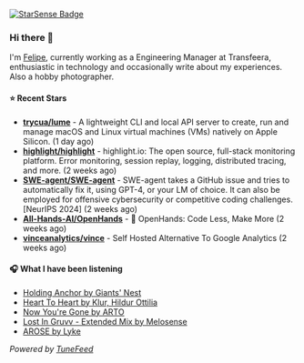 <a href="https://starsense.app/developer-types" target="_blank"><img src="https://starsense.app/api/badge/?user=valtlfelipe" alt="StarSense Badge"></a>

### Hi there 👋

I'm [Felipe](https://felipevm.com), currently working as a Engineering Manager at Transfeera, enthusiastic in technology and occasionally write about my experiences. Also a hobby photographer.

#### ⭐ Recent Stars
- **[trycua/lume](https://github.com/trycua/lume)** - A lightweight CLI and local API server to create, run and manage macOS and Linux virtual machines (VMs) natively on Apple Silicon. (1 day ago)
- **[highlight/highlight](https://github.com/highlight/highlight)** - highlight.io: The open source, full-stack monitoring platform. Error monitoring, session replay, logging, distributed tracing, and more. (2 weeks ago)
- **[SWE-agent/SWE-agent](https://github.com/SWE-agent/SWE-agent)** - SWE-agent takes a GitHub issue and tries to automatically fix it, using GPT-4, or your LM of choice. It can also be employed for offensive cybersecurity or competitive coding challenges. [NeurIPS 2024]  (2 weeks ago)
- **[All-Hands-AI/OpenHands](https://github.com/All-Hands-AI/OpenHands)** - 🙌 OpenHands: Code Less, Make More (2 weeks ago)
- **[vinceanalytics/vince](https://github.com/vinceanalytics/vince)** - Self Hosted Alternative To Google Analytics (2 weeks ago)

#### 🎧 What I have been listening
- [Holding Anchor by Giants&#39; Nest](https://open.spotify.com/track/73l7YNceUVRyggXqCajwlZ)
- [Heart To Heart by Klur, Hildur Ottilia](https://open.spotify.com/track/7MLb9m5z7ullTT5u6vXBad)
- [Now You&#39;re Gone by ARTO](https://open.spotify.com/track/32ivmY7bC6SU6j6mYgWTJW)
- [Lost In Gruvv - Extended Mix by Melosense](https://open.spotify.com/track/6eedkvPYmDdjTlWrt3SjSL)
- [AROSE by Lyke](https://open.spotify.com/track/1TlFcqw1hBb3VOx5VFTiuV)

_Powered by [TuneFeed](https://tunefeed.app?ref=github.com)_


